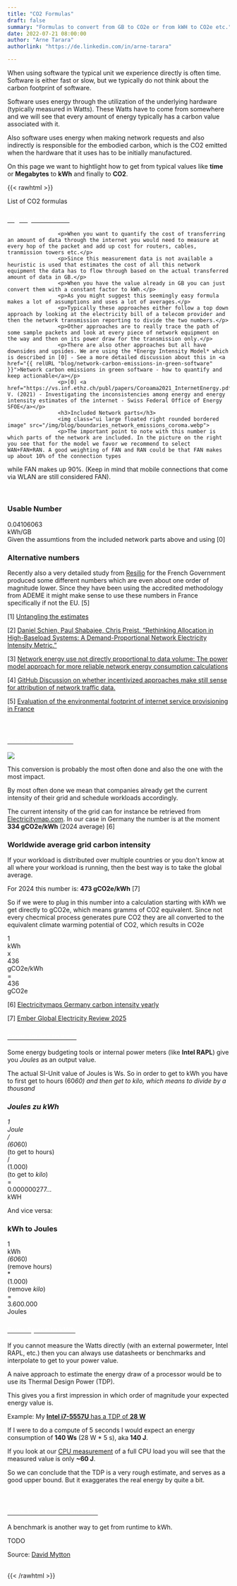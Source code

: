 ```yaml
---
title: "CO2 Formulas"
draft: false
summary: "Formulas to convert from GB to CO2e or from kWH to CO2e etc."
date: 2022-07-21 08:00:00
author: "Arne Tarara"
authorlink: "https://de.linkedin.com/in/arne-tarara"

---
```


When using software the typical unit we experience directly is often time. Software is either fast or slow,
but we typically do not think about the carbon footprint of software.

Software uses energy through the utilization of the underlying hardware (typically measured in Watts). These Watts have to come from somewhere and we will see that every amount of energy typically has a carbon value associated with it.

Also software uses energy when making network requests and also indirectly is responsible for the embodied carbon, which is the CO2 emitted when the hardware that it uses has to be initially manufactured.

On this page we want to hightlight how to get from typical values like **time** or **Megabytes** to **kWh** and finally to **CO2**.

{{< rawhtml >}}
                </div>
            </div>
    </section><!-- end about -->
    <section class="single-page bg-two">
        <div class="section-two">
            <div class="title-two">List of CO2 formulas</div>
            <div class="separator"><div class="line line-1"></div></div>
            <div class="data-content-one">
                <div class="ui segment">
                    <div class="header">
                        <a class="ui blue ribbon label" href="#gigabytes-to-kwh" id="gigabytes-to-kwh">
                            <h3 style="color: #fff;">Gigabytes to kwH</h3>
                        </a>
                    </div>
                    <p></p>
                    
                    <p>When you want to quantify the cost of transferring an amount of data through the internet you would need to measure at every hop of the packet and add up cost for routers, cables, tranmission towers etc.</p>
                    <p>Since this measurement data is not available a heuristic is used that estimates the cost of all this network equipment the data has to flow through based on the actual transferred amount of data in GB.</p>
                    <p>When you have the value already in GB you can just convert them with a constant factor to kWh.</p>
                    <p>As you might suggest this seemingly easy formula makes a lot of assumptions and uses a lot of averages.</p>
                    <p>Typically these approaches either follow a top down approach by looking at the electricity bill of a telecom provider and then the network transmission reporting to divide the two numbers.</p>
                    <p>Other approaches are to really trace the path of some sample packets and look at every piece of network equipment on the way and then on its power draw for the transmission only.</p>
                    <p>There are also other approaches but all have downsides and upsides. We are using the *Energy Intensity Model* which is described in [0] - See a more detailed discussion about this in <a href="{{ relURL "blog/network-carbon-emissions-in-green-software" }}">Network carbon emissions in green software - how to quantify and keep actionable</a></p>
                    <p>[0] <a href="https://vs.inf.ethz.ch/publ/papers/Coroama2021_InternetEnergy.pdf">Coroama, V. (2021) - Investigating the inconsistencies among energy and energy intensity estimates of the internet - Swiss Federal Office of Energy SFOE</a></p>             
                    <h3>Included Network parts</h3>
                    <img class="ui large floated right rounded bordered image" src="/img/blog/boundaries_network_emissions_coroma.webp">
                    <p>The important point to note with this number is which parts of the network are included. In the picture on the right you see that for the model we favor we recommend to select WAN+FAN+RAN. A good weighting of FAN and RAN could be that FAN makes up about 10% of the connection types
while FAN makes up 90%. (Keep in mind that mobile connections that come via WLAN are still considered FAN).</p>       
                    <h3>Usable Number</h3>
                    <div class="ui four mini statistics">
                        <div class="statistic">
                            <div class="value">0.04106063</div>
                            <div class="label">kWh/GB</div>
                        </div>
                        Given the assumtions from the included network parts above and using [0]
                    </div>
                    <h3>Alternative numbers</h3>
                    <p>Recently also a very detailed study from <a href="https://resilio.tech">Resilio</a> for the French Government produced some different numbers which are even about one order of magnitude lower. Since they have been using the accredited methodology from ADEME it might make sense to use these numbers in France specifically if not the EU. [5]</p>
                    <p>[1] <a href="https://onlinelibrary.wiley.com/doi/full/10.1111/jiec.12630">Untangling the estimates</a></p>
                    <p>[2] <a href="https://github.com/intarchboard/e-impact-workshop-public/blob/main/papers/Schien_Rethinking-Allocation-v2.pdf">Daniel Schien, Paul Shabajee, Chris Preist. “Rethinking Allocation in High-Baseload Systems: A Demand-Proportional Network Electricity Intensity Metric.”</a></p>
                    <p>[3] <a href="https://onlinelibrary.wiley.com/doi/10.1111/jiec.13512">Network energy use not directly proportional to data volume: The power model approach for more reliable network energy consumption calculations</a></p>
                    <p>[4] <a href="https://github.com/green-coding-solutions/green-metrics-tool/issues/707">GitHub Discussion on whether incentivized approaches make still sense for attribution of network traffic data.</a></p>
                    <p>[5] <a href="https://librairie.ademe.fr/7111-evaluation-of-the-environmental-footprint-of-internet-service-provisioning-in-france.html">Evaluation of the environmental footprint of internet service provisioning in France</a></p>
                </div>
                <!-- end segment -->                
                <div class="ui segment">
                    <div class="header">
                        <a class="ui yellow ribbon label" href="#from-kwh-to-co2e" id="from-kwh-to-co2e">
                            <h3 style="color: #fff;">From kWh to CO2e</h3>
                        </a>
                    </div>
                    <p></p>
                    <img class="ui large floated right rounded bordered image" src="/img/co2-formulas/electricitymap_de.webp">
                    <p>This conversion is probably the most often done and also the one with the most impact.</p>
                    <p>By most often done we mean that companies already get the current intensity of their grid and schedule workloads accordingly.</p>
                    <p>The current intensity of the grid can for instance be retrieved from <a href="https://app.electricitymaps.com/zone/DE">Electricitymap.com</a>. In our case in Germany the number is at the moment <strong>334 gCO2e/kWh</strong> (2024 average) [6]</p>
                    <h3>Worldwide average grid carbon intensity</h3>
                    <p>If your workload is distributed over multiple countries or you don't know at all where your workload is running, then the best way is to take the global average.</p>
                    <p>For 2024 this number is: <strong>473 gCO2e/kWh</strong> [7]</p>
                    <p>So if we were to plug in this number into a calculation starting with kWh we get directly to gCO2e, which means gramms of CO2 equivalent. Since not every checmical process generates pure CO2 they are all converted to the equivalent climate warming potential of CO2, which results in CO2e</p>
                    <div class="ui five mini statistics">
                        <div class="statistic">
                            <div class="value">1</div>
                            <div class="label">kWh</div>
                        </div>
                        <div class="statistic gc-stats-multiply"><div class="value">x</div></div>
                        <div class="statistic">
                            <div class="value">436</div>
                            <div class="label">gCO2e/kWh</div>
                        </div>
                        <div class="statistic gc-stats-multiply"><div class="value">=</div></div>
                        <div class="statistic">
                            <div class="value">436</div>
                            <div class="label">gCO2e</div>
                        </div>
                    </div>
                    <p>[6] <a href="https://app.electricitymaps.com/zone/DE/all/yearly">Electricitymaps Germany carbon intensity yearly</a></p>
                    <p>[7] <a href="https://ember-energy.org/app/uploads/2025/04/Report-Global-Electricity-Review-2025.pdf">Ember Global Electricity Review 2025</a></p>
                </div>
                <!-- end segment -->
                <div class="ui segment" id="calculating-savings">
                    <div class="header">
                        <a class="ui blue ribbon label" href="#from-joules-to-kwh" id="from-joules-to-kwh">
                            <h3 style="color: #fff;">From Joules to kwH</h3>
                        </a>
                    </div>
                    <p></p>
                    <p>Some energy budgeting tools or internal power meters (like <strong>Intel RAPL</strong>) give you *Joules* as an output value.</p>
                    <p>The actual SI-Unit value of Joules is Ws. So in order to get to kWh you have to first get to hours (60*60) and then get to *kilo*, which means to divide by a thousand</p>
                    <h3>Joules zu kWh</h3>
                    <div class="ui ten mini statistics">
                        <div class="statistic">
                            <div class="value">1</div>
                            <div class="label">Joule</div>
                        </div>
                        <div class="statistic gc-stats-multiply"><div class="value">/</div></div>
                        <div class="statistic">
                            <div class="value">(60*60)</div>
                            <div class="label">(to get to hours)</div>
                        </div>
                        <div class="statistic gc-stats-multiply"><div class="value">/</div></div>
                        <div class="statistic">
                            <div class="value">(1.000)</div>
                            <div class="label">(to get to *kilo*)</div>
                        </div>
                        <div class="statistic gc-stats-multiply"><div class="value">=</div></div>
                        <div class="statistic">
                            <div class="value">0.000000277...</div>
                            <div class="label">kWH</div>
                        </div>
                    </div>
                    <p>And vice versa:</p>
                    <h3>kWh to Joules</h3>
                    <div class="ui eight mini statistics">
                        <div class="statistic">
                            <div class="value">1</div>
                            <div class="label">kWh</div>
                        </div>
                        <div class="statistic gc-stats-multiply"><div class="value">*</div></div>
                        <div class="statistic">
                            <div class="value">(60*60)</div>
                            <div class="label">(remove hours)</div>
                        </div>
                        <div class="statistic gc-stats-multiply"><div class="value">*</div></div>
                        <div class="statistic">
                            <div class="value">(1.000)</div>
                            <div class="label">(remove *kilo*)</div>
                        </div>
                        <div class="statistic gc-stats-multiply"><div class="value">=</div></div>
                        <div class="statistic">
                            <div class="value">3.600.000</div>
                            <div class="label">Joules</div>
                        </div>
                    </div>
                </div>
                <!-- end segment --> 
                <div class="ui segment">
                    <div class="header">
                        <a class="ui green ribbon label" href="#from-specs-to-kwh" id="from-specs-to-kwh">
                            <h3 style="color: #fff;">From Specs to kWh</h3>
                        </a>
                    </div>
                    <p></p>
                    <p>If you cannot measure the Watts directly (with an external powermeter, Intel RAPL, etc.) then you can always use datasheets or benchmarks and interpolate to get to your power value.</p>
                    <p>A naive approach to estimate the energy draw of a processor would be to use its Thermal Design Power (TDP).</p>
                    <p>This gives you a first impression in which order of magnitude your expected energy value is.</p>
                    <p>Example: My <a href="https://ark.intel.com/content/www/de/de/ark/products/84993/intel-core-i75557u-processor-4m-cache-up-to-3-40-ghz.html"><strong>Intel i7-5557U</strong> has a TDP of <strong>28 W</strong></a></p>
                    <p>If I were to do a compute of 5 seconds I would expect an energy consumption of <strong>140 Ws</strong> (28 W * 5 s), aka <strong>140 J</strong>.</p>
                    <p>If you look at our <a href="https://metrics.green-coding.io/stats.html?id=280ab840-a360-481f-8be7-b2712fde6281">CPU measurement</a> of a full CPU load you will see that the measured value is only <strong>~60 J</strong>.</p>
                    <p>So we can conclude that the TDP is a very rough estimate, and serves as a good upper bound. But it exaggerates the real energy by quite a bit.</p>
                </div>
                <!-- end segment -->              
                <div class="ui segment">
                    <div class="header">
                        <a class="ui green ribbon label" href="#">
                            <h3 style="color: #fff;">From Benchmarks to kWh</h3>
                        </a>
                    </div>
                    <p></p>
                    <p>A benchmark is another way to get from runtime to kWh.</p>
                    <p>TODO</p>
                    <p>Source: <a href="https://github.com/cloud-carbon-footprint/cloud-carbon-coefficients">David Mytton</a></p>
                </div>
                <!-- end segment -->          
{{< /rawhtml >}}
